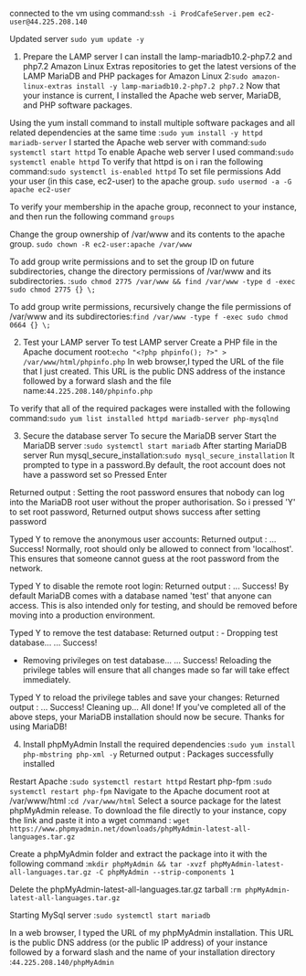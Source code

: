 

connected to the vm using command:`ssh -i ProdCafeServer.pem ec2-user@44.225.208.140`

Updated server `sudo yum update -y`
1. Prepare the LAMP server
I can install the lamp-mariadb10.2-php7.2 and php7.2 Amazon Linux Extras repositories to get the latest versions of the LAMP MariaDB and PHP packages for Amazon Linux 2:`sudo amazon-linux-extras install -y lamp-mariadb10.2-php7.2 php7.2`
Now that your instance is current, I installed the Apache web server, MariaDB, and PHP software packages.

Using the yum install command to install multiple software packages and all related dependencies at the same time :`sudo yum install -y httpd mariadb-server`
I started the Apache web server with command:`sudo systemctl start httpd`
To enable Apache web server I used command:`sudo systemctl enable httpd`
To verify that httpd is on i ran the following command:`sudo systemctl is-enabled httpd`
To set file permissions
Add your user (in this case, ec2-user) to the apache group.
`sudo usermod -a -G apache ec2-user`

To verify your membership in the apache group, reconnect to your instance, and then run the following command
`groups`

Change the group ownership of /var/www and its contents to the apache group. `sudo chown -R ec2-user:apache /var/www`

To add group write permissions and to set the group ID on future subdirectories, change the directory permissions of /var/www and its subdirectories.
:`sudo chmod 2775 /var/www && find /var/www -type d -exec sudo chmod 2775 {} \;`

To add group write permissions, recursively change the file permissions of /var/www and its subdirectories:`find /var/www -type f -exec sudo chmod 0664 {} \;`


2. Test your LAMP server
 To test LAMP server
 Create a PHP file in the Apache document root:`echo "<?php phpinfo(); ?>" > /var/www/html/phpinfo.php`
 In  web browser,I typed the URL of the file that I just created. This URL is the public DNS address of the instance followed by a forward slash and the file name:`44.225.208.140/phpinfo.php`

 To verify that all of the required packages were installed with the following command:`sudo yum list installed httpd mariadb-server php-mysqlnd`

 3. Secure the database server
  To secure the MariaDB server
  Start the MariaDB server :`sudo systemctl start mariadb`
  After starting MariaDB server
  Run mysql_secure_installation:`sudo mysql_secure_installation`
  It prompted to type in a password.By default, the root account does not have a password set so Pressed Enter
  
  Returned output : Setting the root password ensures that nobody can log into the MariaDB
  root user without the proper authorisation. So i pressed 'Y' to set root password, Returned output shows success after setting password

  Typed Y to remove the anonymous user accounts: Returned output : ... Success!
  Normally, root should only be allowed to connect from 'localhost'.  This ensures that someone cannot guess at the root password from the network.

  Typed Y to disable the remote root login: Returned output :  ... Success! By default MariaDB comes with a database named 'test' that anyone can access.  This is also intended only for testing, and should be removed before moving into a production environment.

  Typed Y to remove the test database: Returned output :  - Dropping test database...
 ... Success!
 - Removing privileges on test database...
 ... Success! Reloading the privilege tables will ensure that all changes made so far will take effect immediately.

  Typed Y to reload the privilege tables and save your changes: Returned output : ... Success! Cleaning up... All done!  If you've completed all of the above steps, your MariaDB installation should now be secure. Thanks for using MariaDB!

  4. Install phpMyAdmin
   Install the required dependencies :`sudo yum install php-mbstring php-xml -y`
   Returned output : Packages successfully installed 

   Restart Apache :`sudo systemctl restart httpd`
   Restart php-fpm :`sudo systemctl restart php-fpm`
   Navigate to the Apache document root at /var/www/html :`cd /var/www/html`
Select a source package for the latest phpMyAdmin release. To download the file directly to your instance, copy the link and paste it into a wget command : `wget https://www.phpmyadmin.net/downloads/phpMyAdmin-latest-all-languages.tar.gz`

Create a phpMyAdmin folder and extract the package into it with the following command :`mkdir phpMyAdmin && tar -xvzf phpMyAdmin-latest-all-languages.tar.gz -C phpMyAdmin --strip-components 1`

Delete the phpMyAdmin-latest-all-languages.tar.gz tarball :`rm phpMyAdmin-latest-all-languages.tar.gz`

Starting MySql server :`sudo systemctl start mariadb`

In a web browser, I typed the URL of my phpMyAdmin installation. This URL is the public DNS address (or the public IP address) of your instance followed by a forward slash and the name of your installation directory :`44.225.208.140/phpMyAdmin`


